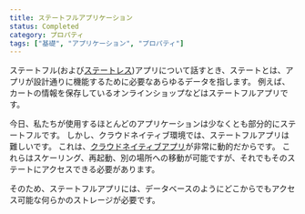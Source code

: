 ```yaml
---
title: ステートフルアプリケーション
status: Completed
category: プロパティ
tags: ["基礎", "アプリケーション", "プロパティ"]
---
```


ステートフル(および[ステートレス](/ja/stateless-apps/))アプリについて話すとき、ステートとは、アプリが設計通りに機能するために必要なあらゆるデータを指します。
例えば、カートの情報を保存しているオンラインショップなどはステートフルアプリです。

今日、私たちが使用するほとんどのアプリケーションは少なくとも部分的にステートフルです。
しかし、クラウドネイティブ環境では、ステートフルアプリは難しいです。
これは、[クラウドネイティブアプリ](/ja/cloud-native-apps/)が非常に動的だからです。
これらはスケーリング、再起動、別の場所への移動が可能ですが、それでもそのステートにアクセスできる必要があります。

そのため、ステートフルアプリには、データベースのようにどこからでもアクセス可能な何らかのストレージが必要です。
